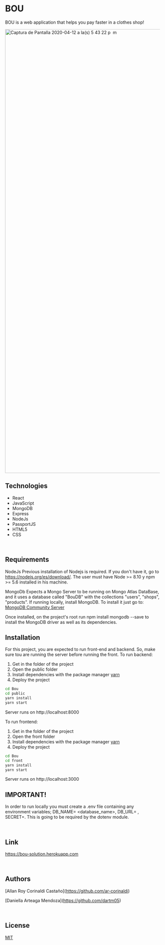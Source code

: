 # BOU
BOU is a web application that helps you pay faster in a clothes shop!

<img width="1440" alt="Captura de Pantalla 2020-04-12 a la(s) 5 43 22 p  m" src="https://user-images.githubusercontent.com/26877363/79131123-b03e4680-7d6d-11ea-9bd7-a268cb583ac4.png">


<h2> Technologies </h2>
<ul>
  <li>React</li>
  <li>JavaScript</li>
  <li>MongoDB</li>
  <li>Express</li>
  <li>NodeJs</li>
  <li>PassportJS</li>
  <li>HTML5</li>
  <li>CSS</li>
  </ul>
<br>

## Requirements

NodeJs
Previous installation of Nodejs is required. If you don't have it, go to <a>https://nodejs.org/es/download/</a>.
The user must have  Node >= 8.10 y npm >= 5.6 installed in his machine.

MongoDb
Expects a Mongo Server to be running on Mongo Atlas DataBase, and it uses a database called "BouDB" with the collections "users", "shops", "products".
If running locally, install MongoDB. To install it just go to: <a href="https://www.mongodb.com/download-center/community">MongoDB Community Server</a>

Once installed, on the project's root run npm install mongodb --save to install the MongoDB driver as well as its dependencies.
<br>

## Installation
For this project, you are expected to run front-end and backend. So, make sure tou are running the server before running the front.
To run backend:
1. Get in the folder of the project
2. Open the public folder
2. Install dependencies with the package manager [yarn](https://yarnpkg.com/)
3. Deploy the project

```bash
cd Bou
cd public
yarn install
yarn start
```
Server runs on http://localhost:8000

To run frontend:
1. Get in the folder of the project
2. Open the front folder
2. Install dependencies with the package manager [yarn](https://yarnpkg.com/)
3. Deploy the project

```bash
cd Bou
cd front
yarn install
yarn start
```
Server runs on http://localhost:3000

<h2>IMPORTANT!</h2>

In order to run locally you must create a .env file containing any environment variables;  DB_NAME= <database_name>,
 DB_URL=<URLOfYourDatabase> , SECRET=<secretSessionKey>. This is going to be required by the dotenv module.

<br>
<h2> Link </h2>

<a>https://bou-solution.herokuapp.com</a>

<br>

## Authors

[Allan Roy Corinaldi Castaño]<a>(https://github.com/ar-corinaldi)</a>

[Daniella Arteaga Mendoza]<a>(https://github.com/dartm05)</a>

<br>

## License
[MIT](https://choosealicense.com/licenses/mit/)
